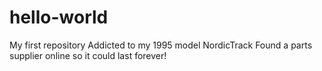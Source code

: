 # hello-world
My first repository
Addicted to my 1995 model NordicTrack
Found a parts supplier online so it could last forever!
